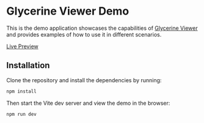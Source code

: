 # Glycerine Viewer Demo

This is the demo application showcases the capabilities of 
[Glycerine Viewer](https://github.com/Systemik-Solutions/glycerine-viewer) and provides examples of how to use it in 
different scenarios.

[Live Preview](https://demo.viewer.glycerine.io/)

## Installation

Clone the repository and install the dependencies by running:

```bash
npm install
```

Then start the Vite dev server and view the demo in the browser:

```bash
npm run dev
```
